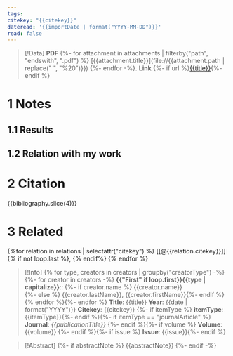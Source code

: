 ```yaml
---
tags: 
citekey: "{{citekey}}"
dateread: '{{importDate | format("YYYY-MM-DD")}}'
read: false
---
```

 > [!Data]
> **PDF** {%- for attachment in attachments | filterby("path", "endswith", ".pdf") %}
> [{{attachment.title}}](file://{{attachment.path | replace(" ", "%20")}}) {%- endfor -%}.
> **Link**
> {%- if url %}[{{title}}]({{url}}){%- endif %}
# 1 Notes



## 1.1 Results




## 1.2 Relation with my work




# 2 Citation
{{bibliography.slice(4)}}
# 3 Related
{%for relation in relations | selectattr("citekey") %} [[@{{relation.citekey}}]]{% if not loop.last %}, {% endif%} {% endfor %}

>[!Info]
{% for type, creators in creators | groupby("creatorType") -%}
{%- for creator in creators -%}
> **{{"First" if loop.first}}{{type | capitalize}}**::
{%- if creator.name %} {{creator.name}}  
{%- else %} {{creator.lastName}}, {{creator.firstName}}{%- endif %}  {% endfor %}{%- endfor %}
> **Title**: {{title}}
> **Year**: {{date | format("YYYY")}}
> **Citekey**: {{citekey}} {%- if itemType %}
> **itemType**: {{itemType}}{%- endif %}{%- if itemType == "journalArticle" %}
>**Journal**: *{{publicationTitle}}* {%- endif %}{%- if volume %}
>**Volume**: {{volume}} {%- endif %}{%- if issue %}
>**Issue**: {{issue}}{%- endif %}

> [!Abstract]
> {%- if abstractNote %}
> {{abstractNote}}
> {%- endif -%}